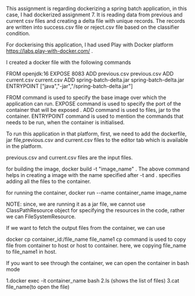 This assignment is regarding dockerizing a spring batch application, in this case, I had dockerized assignment 7. It is reading data from previous and current csv files and creating a delta file with unique records. The records are written into success.csv file or reject.csv file based on the classifier condition.

For dockerising this application, I had used Play with Docker platform https://labs.play-with-docker.com/ .

I created a docker file with the following commands 

FROM openjdk:16
EXPOSE 8083
ADD previous.csv previous.csv
ADD current.csv current.csv
ADD spring-batch-delta.jar spring-batch-delta.jar
ENTRYPOINT ["java","-jar","/spring-batch-delta.jar"]

FROM command is used to specify the base image over which the application can run.
EXPOSE command is used to specify the port of the container that will be exposed .
ADD command is used to files, jar to the container.
ENTRYPOINT command is used to mention the commands that needs to be run, when the container is initialised.

To run this application in that platform, first, we need to add the dockerfile, jar file,previous.csv and current.csv files to the editor tab which is available in the platform.

previous.csv and current.csv files are the input files.

for building the image,
docker build -t "image_name" .
The above command helps in creating a image with the name specified after -t and . specifies adding all the files to the container.

for running the container,
docker run --name container_name image_name

NOTE: since, we are running it as a jar file, we cannot use ClassPathResource object for specifying the resources in the code, rather we can FileSystemResource.

If we want to fetch the output files from the container, we can use

docker cp container_id:/file_name  file_name1
cp command is used to copy file from container to host or host to container.
here, we copying file_name to file_name1 in host.

If you want to see through the container, we can open the container in bash mode

1.docker exec -it container_name bash
2.ls (shows the list of files)
3.cat file_name(to open the file)

